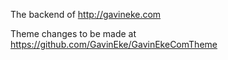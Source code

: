 The backend of http://gavineke.com

Theme changes to be made at https://github.com/GavinEke/GavinEkeComTheme
